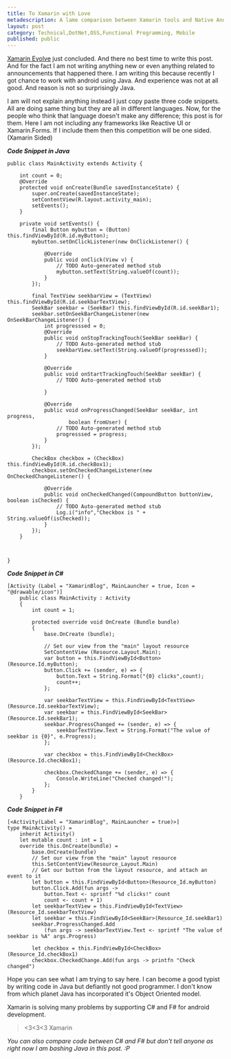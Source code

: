 ```yaml
---
title: To Xamarin with Love
metadescription: A lame comparison between Xamarin tools and Native Android Tools  
layout: post
category: Technical,DotNet,OSS,Functional Programming, Mobile
published: public
---
```


[Xamarin Evolve](https://evolve.xamarin.com/) just concluded. And there no best time to write this post. And for the fact I am not writing anything new or even anything related to announcements that happened there. I am writing this because recently I got chance to work with android using Java. And experience was not at all good. And reason is not so surprisingly Java.

<!--excerpt-->

I am will not explain anything instead I just copy paste three code snippets. All are doing same thing but they are all in different languages. Now, for the people who think that language doesn't make any difference; this post is for them. Here I am not including any frameworks like Reactive UI or Xamarin.Forms. If I include them then this competition will be one sided. (Xamarin Sided)

***Code Snippet in Java***
	
	public class MainActivity extends Activity {
	
		int count = 0;
		@Override
		protected void onCreate(Bundle savedInstanceState) {
			super.onCreate(savedInstanceState);
			setContentView(R.layout.activity_main);
			setEvents();
		}
	
		private void setEvents() {
			final Button mybutton = (Button) this.findViewById(R.id.myButton);
			mybutton.setOnClickListener(new OnClickListener() {
				
				@Override
				public void onClick(View v) {
					// TODO Auto-generated method stub
					mybutton.setText(String.valueOf(count));
				}
			});
			
			final TextView seekbarView = (TextView) this.findViewById(R.id.seekbarTextView);
			SeekBar seekbar = (SeekBar) this.findViewById(R.id.seekBar1);
			seekbar.setOnSeekBarChangeListener(new OnSeekBarChangeListener() {
				int progresssed = 0;
				@Override
				public void onStopTrackingTouch(SeekBar seekBar) {
					// TODO Auto-generated method stub
					seekbarView.setText(String.valueOf(progresssed));
				}
				
				@Override
				public void onStartTrackingTouch(SeekBar seekBar) {
					// TODO Auto-generated method stub
					
				}
				
				@Override
				public void onProgressChanged(SeekBar seekBar, int progress,
						boolean fromUser) {
					// TODO Auto-generated method stub
					progresssed = progress;
				}
			});
			
			CheckBox checkbox = (CheckBox) this.findViewById(R.id.checkBox1);
			checkbox.setOnCheckedChangeListener(new OnCheckedChangeListener() {
				
				@Override
				public void onCheckedChanged(CompoundButton buttonView, boolean isChecked) {
					// TODO Auto-generated method stub
					Log.i("info","Checkbox is " + String.valueOf(isChecked));
				}
			});
		}
	
		
		
	}

***Code Snippet in C#***

	[Activity (Label = "XamarinBlog", MainLauncher = true, Icon = "@drawable/icon")]
		public class MainActivity : Activity
		{
			int count = 1;
	
			protected override void OnCreate (Bundle bundle)
			{
				base.OnCreate (bundle);
	
				// Set our view from the "main" layout resource
				SetContentView (Resource.Layout.Main);
				var button = this.FindViewById<Button> (Resource.Id.myButton);
				button.Click += (sender, e) => {
					button.Text = String.Format("{0} clicks",count);
					count++;
				};
	
				var seekbarTextView = this.FindViewById<TextView> (Resource.Id.seekbarTextView);
				var seekbar = this.FindViewById<SeekBar> (Resource.Id.seekBar1);
				seekbar.ProgressChanged += (sender, e) => {
					seekbarTextView.Text = String.Format("The value of seekbar is {0}", e.Progress);
				};
	
				var checkbox = this.FindViewById<CheckBox> (Resource.Id.checkBox1);
	
				checkbox.CheckedChange += (sender, e) => {
					Console.WriteLine("Checked changed!");
				};
			}
		}

***Code Snippet in F#***

	[<Activity(Label = "XamarinBlog", MainLauncher = true)>]
	type MainActivity() = 
	    inherit Activity()
	    let mutable count : int = 1
	    override this.OnCreate(bundle) = 
	        base.OnCreate(bundle)
	        // Set our view from the "main" layout resource
	        this.SetContentView(Resource_Layout.Main)
	        // Get our button from the layout resource, and attach an event to it
	        let button = this.FindViewById<Button>(Resource_Id.myButton)
	        button.Click.Add(fun args -> 
	            button.Text <- sprintf "%d clicks!" count
	            count <- count + 1)
	        let seekbarTextView = this.FindViewById<TextView>(Resource_Id.seekbarTextView)
	        let seekbar = this.FindViewById<SeekBar>(Resource_Id.seekBar1)
	        seekbar.ProgressChanged.Add
	            (fun args -> seekbarTextView.Text <- sprintf "The value of seekbar is %A" args.Progress)
	
	        let checkbox = this.FindViewById<CheckBox>(Resource_Id.checkBox1)
	        checkbox.CheckedChange.Add(fun args -> printfn "Check changed")

Hope you can see what I am trying to say here. I can become a good typist by writing code in Java but defiantly not good programmer. I don't know from which planet Java has incorporated it's Object Oriented model. 

Xamarin is solving many problems by supporting C# and F# for android development. 

> <3<3<3 Xamarin

*You can also compare code between C# and F# but don't tell anyone as right now I am bashing Java in this post. :P* 